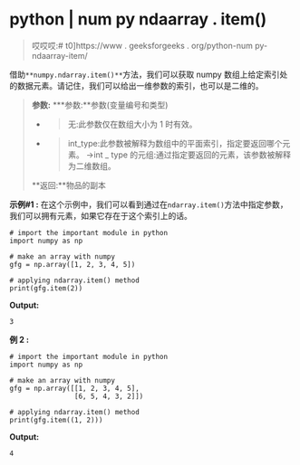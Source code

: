# python | num py ndaarray . item()

> 哎哎哎:# t0]https://www . geeksforgeeks . org/python-num py-ndaarray-item/

借助`**numpy.ndarray.item()**`方法，我们可以获取 numpy 数组上给定索引处的数据元素。请记住，我们可以给出一维参数的索引，也可以是二维的。

> **参数:**
> ***参数:**参数(变量编号和类型)
> - >无:此参数仅在数组大小为 1 时有效。
> - > int_type:此参数被解释为数组中的平面索引，指定要返回哪个元素。
> ->int _ type 的元组:通过指定要返回的元素，该参数被解释为二维数组。
> 
> **返回:**物品的副本

**示例#1 :**
在这个示例中，我们可以看到通过在`ndarray.item()`方法中指定参数，我们可以拥有元素，如果它存在于这个索引上的话。

```
# import the important module in python
import numpy as np

# make an array with numpy
gfg = np.array([1, 2, 3, 4, 5])

# applying ndarray.item() method
print(gfg.item(2))
```

**Output:**

```
3

```

**例 2 :**

```
# import the important module in python
import numpy as np

# make an array with numpy
gfg = np.array([[1, 2, 3, 4, 5],
                [6, 5, 4, 3, 2]])

# applying ndarray.item() method
print(gfg.item((1, 2)))
```

**Output:**

```
4

```